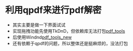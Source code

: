 # 利用qpdf来进行pdf解密

* 其实主要是做一下界面试试
* 实现拖拽功能先使用TkDnD，但依赖库无法打包[pdf_tools](./pdf_tools.py)
* 后使用Windnd[pdf_tools_new](./pdf_tools_new.py)
* 还有依赖于qpdf的问题，所以整体还是挺麻烦的，没法打包
